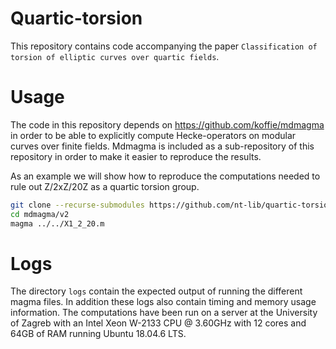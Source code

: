 # Quartic-torsion

This repository contains code accompanying the paper `Classification of torsion of elliptic curves over quartic fields`.

# Usage

The code in this repository depends on https://github.com/koffie/mdmagma in order to be able to explicitly compute Hecke-operators on modular curves over finite fields.  Mdmagma is included as a sub-repository of this repository in order to make it easier to reproduce the results.

As an example we will show how to reproduce the computations needed to rule out Z/2xZ/20Z as a quartic torsion group.

```bash
git clone --recurse-submodules https://github.com/nt-lib/quartic-torsion
cd mdmagma/v2
magma ../../X1_2_20.m
```


# Logs

The directory `logs` contain the expected output of running the different magma files. In addition
these logs also contain timing and memory usage information. The computations have been run on a server at the University of Zagreb with an Intel Xeon W-2133 CPU @ 3.60GHz with 12 cores and 64GB of RAM running Ubuntu 18.04.6 LTS.